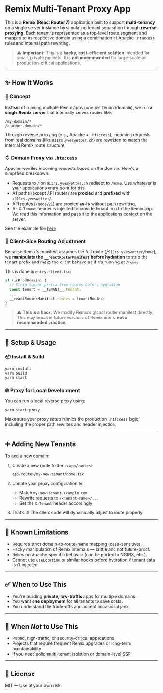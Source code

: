 # Remix Multi-Tenant Proxy App

This is a **Remix (React Router 7)** application built to support **multi-tenancy** on a single server instance by simulating tenant separation through **reverse proxying**. Each tenant is represented as a top-level route segment and mapped to its respective domain using a combination of Apache `.htaccess` rules and internal path rewriting.

> ⚠️ **Important:** This is a **hacky, cost-efficient solution** intended for small, private projects. It is **not recommended** for large-scale or production-critical applications.

---

## ✨ How It Works

### 🧠 Concept

Instead of running multiple Remix apps (one per tenant/domain), we run **a single Remix server** that internally serves routes like:

```
/my-domain/*
/another-domain/*
```

Through reverse proxying (e.g., Apache + `.htaccess`), incoming requests from real domains (like `911rs.yveswetter.ch`) are rewritten to match the internal Remix route structure.

### ↻ Domain Proxy via `.htaccess`

Apache rewrites incoming requests based on the domain. Here's a simplified breakdown:

- Requests to `/` on `911rs.yveswetter.ch` redirect to `/home`. Use whatever is your applications entry point for this.
- All paths (except API routes) are **proxied** and **prefixed** with `/911rs.yveswetter/`.
- API routes (`/node/v1`) are proxied **as-is** without path rewriting.
- An `X-Tenant` header is injected to provide tenant info to the Remix app. We read this information and pass it to the applications context on the server.

See the example file [here](https://github.com/wetteyve/node-fullstack/blob/main/other/example.htaccess)

### 🧪 Client-Side Routing Adjustment

Because Remix's manifest assumes the full route (`/911rs.yveswetter/home`), we **manipulate the `__reactRouterManifest` before hydration** to strip the tenant prefix and make the client behave as if it's running at `/home`.

This is done in `entry.client.tsx`:

```ts
if (isProdDomain) {
  // Strip tenant prefix from routes before hydration
  const tenant = __TENANT__.tenant;
  ...
  __reactRouterManifest.routes = tenantRoutes;
}
```

> ⚠️ **This is a hack.** We modify Remix’s global router manifest directly. This may break in future versions of Remix and is **not a recommended practice**.

---

## 💠 Setup & Usage

### 📦 Install & Build

```bash
yarn install
yarn build
yarn start
```

### 🌐 Proxy for Local Development

You can run a local reverse proxy using:

```bash
yarn start:proxy
```

Make sure your proxy setup mimics the production `.htaccess` logic, including the proper path rewrites and header injection.

---

## ➕ Adding New Tenants

To add a new domain:

1. Create a new route folder in `app/routes`:

   ```
   app/routes/my-new-tenant/home.tsx
   ```

2. Update your proxy configuration to:

   - Match `my-new-tenant.example.com`
   - Rewrite requests to `/<tenant-name>/...`
   - Set the `X-Tenant` header accordingly

3. That’s it! The client code will dynamically adjust to route properly.

---

## 🧪 Known Limitations

- Requires strict domain-to-route-name mapping (case-sensitive).
- Hacky manipulation of Remix internals — brittle and not future-proof.
- Relies on Apache-specific behavior (can be ported to NGINX, etc.).
- Cannot use `useLocation` or similar hooks before hydration if tenant data isn’t injected.

---

## ✅ When to Use This

- You're building **private, low-traffic** apps for multiple domains.
- You want **one deployment** for all tenants to save costs.
- You understand the trade-offs and accept occasional jank.

---

## 🚫 When _Not_ to Use This

- Public, high-traffic, or security-critical applications
- Projects that require frequent Remix upgrades or long-term maintainability
- If you need solid multi-tenant isolation or domain-level SSR

---

## 📄 License

MIT — Use at your own risk.
